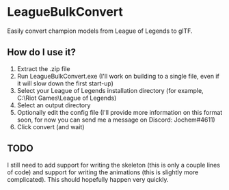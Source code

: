 # LeagueBulkConvert
Easily convert champion models from League of Legends to glTF.

## How do I use it?
1. Extract the .zip file
2. Run LeagueBulkConvert.exe (I'll work on building to a single file, even if it will slow down the first start-up)
3. Select your League of Legends installation directory (for example, C:\\Riot Games\\League of Legends)
4. Select an output directory
5. Optionally edit the config file (I'll provide more information on this format soon, for now you can send me a message on Discord: Jochem#4611)
6. Click convert (and wait)

## TODO
I still need to add support for writing the skeleton (this is only a couple lines of code) and support for writing the animations (this is slightly more complicated). This should hopefully happen very quickly.

